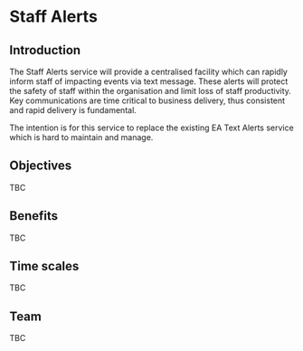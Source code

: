 # Staff Alerts

## Introduction

The Staff Alerts service will provide a centralised facility which can rapidly inform staff of impacting events via text message. These alerts will protect the safety of staff within the organisation and limit loss of staff productivity. Key communications are time critical to business delivery, thus consistent and rapid delivery is fundamental.  

The intention is for this service to replace the existing EA Text Alerts service which is hard to maintain and manage. 

## Objectives

TBC

## Benefits

TBC

## Time scales

TBC

## Team

TBC